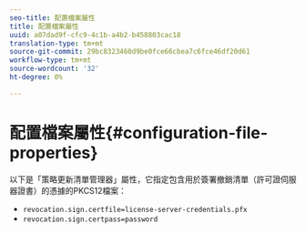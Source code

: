 ```yaml
---
seo-title: 配置檔案屬性
title: 配置檔案屬性
uuid: a07dad9f-cfc9-4c1b-a4b2-b458803cac18
translation-type: tm+mt
source-git-commit: 29bc8323460d9be0fce66cbea7c6fce46df20d61
workflow-type: tm+mt
source-wordcount: '32'
ht-degree: 0%

---
```



# 配置檔案屬性{#configuration-file-properties}

以下是「策略更新清單管理器」屬性，它指定包含用於簽署撤銷清單（許可證伺服器證書）的憑據的PKCS12檔案：

* `revocation.sign.certfile=license-server-credentials.pfx`
* `revocation.sign.certpass=password`


